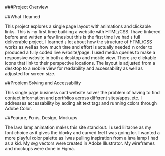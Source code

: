 ###Project Overview

##What I learned

This project explores a single page layout with animations and clickable links. This is my first time building a website with HTML/CSS. I have tinkered before and written a few lines but this is the first time Ive had a full deliverable project. I learned a lot about how the structure of HTML/CSS works as well as how much time and effort is actually needed in order to produced a fully coded live website/page. I used media queries to make a responsive website in both a desktop and mobile view. There are clickable icons that link to their perspective locations. The layout is adjusted from a desktop to a mobile view for readability and accessability as well as adjusted for screen size.

##Problem Solving and Accessability

This single page business card website solves the problem of having to find contact information and portfolios across different sites/apps. etc. I addresses accessability by adding alt text tags and running colors through Adobe Color. 

##Feature, Fonts, Design, Mockups

The lava lamp animation makes this site stand out. I used lilitaone as my font choice as it gives the blocky and curved feel I was going for. I wanted a more playful color palette as I was pulling inspiration from a lava lamp I had as a kid. My svg vectors were created in Adobe Illustrator. My wireframes and mockups were done in Figma. 